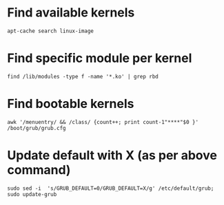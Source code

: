 # Find available kernels
`apt-cache search linux-image`

# Find specific module per kernel
`find /lib/modules -type f -name '*.ko' | grep rbd`

# Find bootable kernels
`awk '/menuentry/ && /class/ {count++; print count-1"****"$0 }' /boot/grub/grub.cfg`

# Update default with X (as per above command)
`sudo sed -i  's/GRUB_DEFAULT=0/GRUB_DEFAULT=X/g' /etc/default/grub; sudo update-grub`